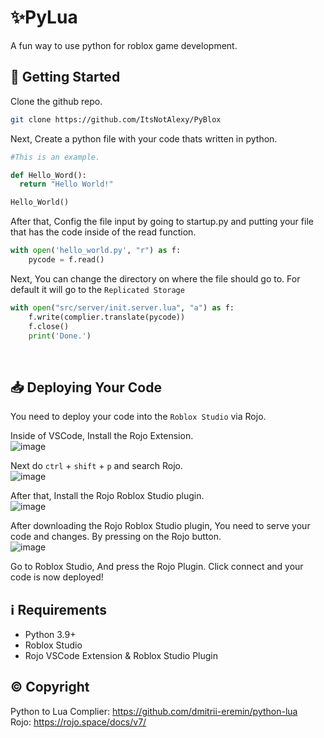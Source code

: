 # ✨PyLua
A fun way to use python for roblox game development.

## 📝 Getting Started
Clone the github repo.

```bash
git clone https://github.com/ItsNotAlexy/PyBlox
```
Next, Create a python file with your code thats written in python.

```py
#This is an example.

def Hello_Word():
  return "Hello World!"

Hello_World()
```

After that, Config the file input by going to startup.py and putting your file that has the code inside of the read function.
```py
with open('hello_world.py', "r") as f:
    pycode = f.read()
```

Next, You can change the directory on where the file should go to. For default it will go to the `Replicated Storage`
```py
with open("src/server/init.server.lua", "a") as f:
    f.write(complier.translate(pycode))
    f.close()
    print('Done.')
```
<br>

## 📥 Deploying Your Code
You need to deploy your code into the `Roblox Studio` via Rojo.

Inside of VSCode, Install the Rojo Extension.
<br>
![image](https://user-images.githubusercontent.com/101402577/201830390-4469beca-63b3-48d6-bb0f-7dc9abdd25f0.png)

Next do `ctrl` + `shift` + `p` and search Rojo.
<br>
![image](https://user-images.githubusercontent.com/101402577/201830832-5402a37e-557f-42cc-ad20-ccd21edbe3e2.png)

After that, Install the Rojo Roblox Studio plugin.
<br>
![image](https://user-images.githubusercontent.com/101402577/201830916-6d3f74b6-128c-4d4f-9abb-a19045f00e11.png)


After downloading the Rojo Roblox Studio plugin, You need to serve your code and changes. By pressing on the Rojo button.
<br>
![image](https://user-images.githubusercontent.com/101402577/201830037-15e9b248-588e-4a59-b677-18a57f69d2bf.png)

Go to Roblox Studio, And press the Rojo Plugin. Click connect and your code is now deployed!

## ℹ Requirements
- Python 3.9+
- Roblox Studio
- Rojo VSCode Extension & Roblox Studio Plugin

## © Copyright

Python to Lua Complier: https://github.com/dmitrii-eremin/python-lua <br>
Rojo: https://rojo.space/docs/v7/ <br>
